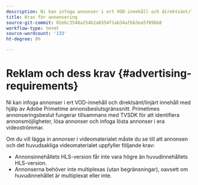 ```yaml
---
description: Ni kan infoga annonser i ert VOD-innehåll och direktsänt/linjärt innehåll med hjälp av Adobe Primetime annonsbeslutsgränssnitt. Primetimes annonseringsbeslut fungerar tillsammans med TVSDK för att identifiera annonsmöjligheter, lösa annonser och infoga lösta annonser i era videoströmmar.
title: Krav för annonsering
source-git-commit: 02ebc3548a254b2a6554f1ab34afbb3ea5f09bb8
workflow-type: tm+mt
source-wordcount: '133'
ht-degree: 0%

---
```


# Reklam och dess krav {#advertising-requirements}

Ni kan infoga annonser i ert VOD-innehåll och direktsänt/linjärt innehåll med hjälp av Adobe Primetime annonsbeslutsgränssnitt. Primetimes annonseringsbeslut fungerar tillsammans med TVSDK för att identifiera annonsmöjligheter, lösa annonser och infoga lösta annonser i era videoströmmar.

<!--<a id="section_282A8000A8BF4860A24F0D3F1A19BC9E"></a>-->

Om du vill lägga in annonser i videomaterialet måste du se till att annonsen och det huvudsakliga videomaterialet uppfyller följande krav:

* Annonsinnehållets HLS-version får inte vara högre än huvudinnehållets HLS-version.
* Annonserna behöver inte multiplexas (utan begränsningar), oavsett om huvudinnehållet är multiplexat eller inte.
